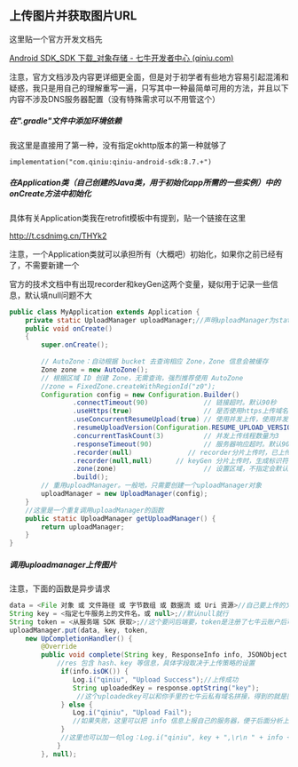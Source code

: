 
## 上传图片并获取图片URL

这里贴一个官方开发文档先

[Android SDK_SDK 下载_对象存储 - 七牛开发者中心 (qiniu.com)](https://developer.qiniu.com/kodo/1236/android)

注意，官方文档涉及内容更详细更全面，但是对于初学者有些地方容易引起混淆和疑惑，我只是用自己的理解重写一遍，只写其中一种最简单可用的方法，并且以下内容不涉及DNS服务器配置（没有特殊需求可以不用管这个）

##### 在".gradle"文件中添加环境依赖

我这里是直接用了第一种，没有指定okhttp版本的第一种就够了

```
implementation("com.qiniu:qiniu-android-sdk:8.7.+")
```

##### 在Application类（自己创建的Java类，用于初始化app所需的一些实例）中的onCreate方法中初始化

具体有关Application类我在retrofit模板中有提到，贴一个链接在这里

http://t.csdnimg.cn/THYk2

注意，一个Application类就可以承担所有（大概吧）初始化，如果你之前已经有了，不需要新建一个

官方的技术文档中有出现recorder和keyGen这两个变量，疑似用于记录一些信息，默认填null问题不大

```java
public class MyApplication extends Application {
    private static UploadManager uploadManager;//声明uploadManager为static修饰的变量，方便不生成类对象就可调用
    public void onCreate()
    {
        super.onCreate();
        
        // AutoZone：自动根据 bucket 去查询相应 Zone，Zone 信息会被缓存
        Zone zone = new AutoZone();
        // 根据区域 ID 创建 Zone，无需查询，强烈推荐使用 AutoZone
        //zone = FixedZone.createWithRegionId("z0");
        Configuration config = new Configuration.Builder()
                .connectTimeout(90)              // 链接超时。默认90秒
                .useHttps(true)                  // 是否使用https上传域名
                .useConcurrentResumeUpload(true) // 使用并发上传，使用并发上传时，除最后一块大小不定外，其余每个块大小固定为4M，
                .resumeUploadVersion(Configuration.RESUME_UPLOAD_VERSION_V2) // 使用新版分片上传
                .concurrentTaskCount(3)          // 并发上传线程数量为3
                .responseTimeout(90)             // 服务器响应超时。默认90秒
                .recorder(null)              // recorder分片上传时，已上传片记录器。默认null
                .recorder(null,null)      // keyGen 分片上传时，生成标识符，用于片记录器区分是那个文件的上传记录
                .zone(zone)                      // 设置区域，不指定会默认使用 AutoZone；指定不同区域的上传域名、备用域名、备用IP。
                .build();
        // 重用uploadManager。一般地，只需要创建一个uploadManager对象
        uploadManager = new UploadManager(config);
    }
    //这里是一个重复调用uploadManager的函数
    public static UploadManager getUploadManager() {
        return uploadManager;
    }
}

```

##### 调用uploadmanager上传图片

注意，下面的函数是异步请求

```java
data = <File 对象 或 文件路径 或 字节数组 或 数据流 或 Uri 资源>//自己要上传的文件
String key = <指定七牛服务上的文件名，或 null>;//默认null就行
String token = <从服务端 SDK 获取>;//这个要问后端要，token是注册了七牛云账户后可生成的，具体不清楚，可以去看官方文档
uploadManager.put(data, key, token,
    new UpCompletionHandler() {
        @Override
        public void complete(String key, ResponseInfo info, JSONObject res) {
            //res 包含 hash、key 等信息，具体字段取决于上传策略的设置
             if(info.isOK()) {
                Log.i("qiniu", "Upload Success");//上传成功
                String uploadedKey = response.optString("key");
                 //这个uploadedkey可以和你手里的七牛云私有域名拼接，得到的就是图片的URL
             } else {
                Log.i("qiniu", "Upload Fail");
                //如果失败，这里可以把 info 信息上报自己的服务器，便于后面分析上传错误原因
             }
             //这里也可以加一句log：Log.i("qiniu", key + ",\r\n " + info + ",\r\n " + res);
            }
        }, null);

```

